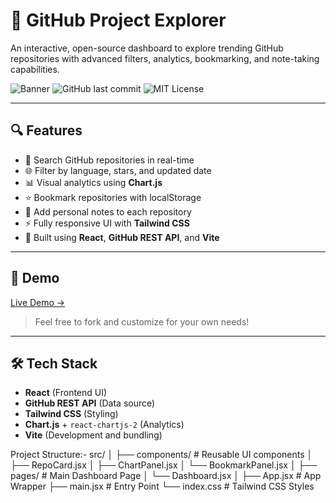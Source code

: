 # 🚀 GitHub Project Explorer

An interactive, open-source dashboard to explore trending GitHub repositories with advanced filters, analytics, bookmarking, and note-taking capabilities.

![Banner](https://img.shields.io/github/stars/your-username/github-project-explorer?style=social)
![GitHub last commit](https://img.shields.io/github/last-commit/your-username/github-project-explorer)
![MIT License](https://img.shields.io/badge/License-MIT-green.svg)

---

## 🔍 Features

- 🔎 Search GitHub repositories in real-time
- 🌐 Filter by language, stars, and updated date
- 📊 Visual analytics using **Chart.js**
- ⭐ Bookmark repositories with localStorage
- 📝 Add personal notes to each repository
- ⚡ Fully responsive UI with **Tailwind CSS**
- 🧠 Built using **React**, **GitHub REST API**, and **Vite**

---

## 📸 Demo

[Live Demo →](https://your-deployment-url.netlify.app/)

> Feel free to fork and customize for your own needs!

---

## 🛠 Tech Stack

- **React** (Frontend UI)
- **GitHub REST API** (Data source)
- **Tailwind CSS** (Styling)
- **Chart.js** + `react-chartjs-2` (Analytics)
- **Vite** (Development and bundling)

Project Structure:- 
src/
│
├── components/        # Reusable UI components
│   ├── RepoCard.jsx
│   ├── ChartPanel.jsx
│   └── BookmarkPanel.jsx
│
├── pages/             # Main Dashboard Page
│   └── Dashboard.jsx
│
├── App.jsx            # App Wrapper
├── main.jsx           # Entry Point
└── index.css          # Tailwind CSS Styles